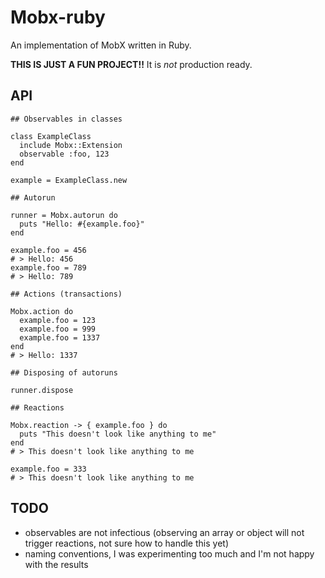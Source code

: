 # Mobx-ruby

An implementation of MobX written in Ruby.

**THIS IS JUST A FUN PROJECT!!** It is *not* production ready.

## API

```
## Observables in classes

class ExampleClass
  include Mobx::Extension
  observable :foo, 123
end

example = ExampleClass.new

## Autorun

runner = Mobx.autorun do
  puts "Hello: #{example.foo}"
end

example.foo = 456
# > Hello: 456
example.foo = 789
# > Hello: 789

## Actions (transactions)

Mobx.action do
  example.foo = 123
  example.foo = 999
  example.foo = 1337
end
# > Hello: 1337

## Disposing of autoruns

runner.dispose

## Reactions

Mobx.reaction -> { example.foo } do
  puts "This doesn't look like anything to me"
end
# > This doesn't look like anything to me

example.foo = 333
# > This doesn't look like anything to me
```

## TODO

- observables are not infectious (observing an array or object will not trigger reactions, not sure how to handle this yet)
- naming conventions, I was experimenting too much and I'm not happy with the results
